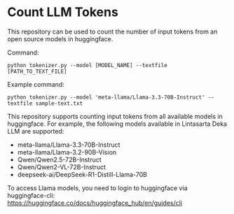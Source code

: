 # Count LLM Tokens
This repository can be used to count the number of input tokens from an open source models in huggingface.

Command:

`python tokenizer.py --model [MODEL_NAME] --textfile [PATH_TO_TEXT_FILE]`

Example command:

`python tokenizer.py --model 'meta-llama/Llama-3.3-70B-Instruct' --textfile sample-text.txt`

This repository supports counting input tokens from all available models in huggingface. For example, the following models available in Lintasarta Deka LLM are supported:
* meta-llama/Llama-3.3-70B-Instruct
* meta-llama/Llama-3.2-90B-Vision
* Qwen/Qwen2.5-72B-Instruct
* Qwen/Qwen2-VL-72B-Instruct
* deepseek-ai/DeepSeek-R1-Distill-Llama-70B

To access Llama models, you need to login to huggingface via huggingface-cli: https://huggingface.co/docs/huggingface_hub/en/guides/cli
